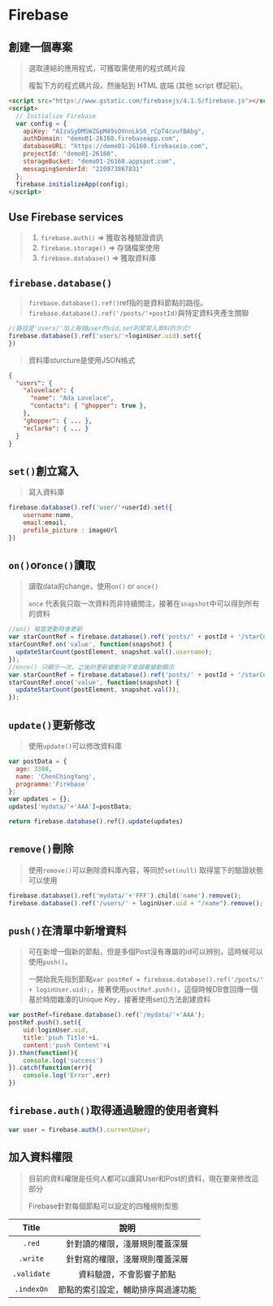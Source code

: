 # Firebase
## 創建一個專案
>
> 選取連結的應用程式，可獲取需使用的程式碼片段
>
> 複製下方的程式碼片段，然後貼到 HTML 底端 (其他 script 標記前)。
```html
<script src="https://www.gstatic.com/firebasejs/4.1.5/firebase.js"></script>
<script>
  // Initialize Firebase
  var config = {
    apiKey: "AIzaSyDMSWZGpM49sOVnnLkS6_rCpT4cvufBAbg",
    authDomain: "demo01-26160.firebaseapp.com",
    databaseURL: "https://demo01-26160.firebaseio.com",
    projectId: "demo01-26160",
    storageBucket: "demo01-26160.appspot.com",
    messagingSenderId: "220973867831"
  };
  firebase.initializeApp(config);
</script>
```
## Use Firebase services
>1. `firebase.auth()` => 獲取各種驗證資訊
>1. `firebase.storage()` => 存儲檔案使用
>1. `firebase.database()` => 獲取資料庫
>
## `firebase.database()`
> `firebase.database().ref()`ref指的是資料節點的路徑。<br>
> `firebase.database().ref('/posts/'+postId)`與特定資料夾產生關聯
```javascript
//路徑是'users/'加上每個user的uid,set則是寫入資料的方式!
firebase.database().ref('users/'+loginUser.uid).set({
})
```
> 資料庫sturcture是使用JSON格式
```json
{
  "users": {
    "alovelace": {
      "name": "Ada Lovelace",
      "contacts": { "ghopper": true },
    },
    "ghopper": { ... },
    "eclarke": { ... }
  }
}
```
## `set()`創立寫入
> 寫入資料庫
```javascript
firebase.database().ref('user/'+userId).set({
    username:name,
    email:email,
    profile_picture : imageUrl
})
```
## `on()`or`once()`讀取
> 讀取data的change，使用`on()` or `once()`
>
> `once` 代表我只取一次資料而非持續關注，接著在`snapshot`中可以得到所有的資料
>
```javascript
//on() 每當更動時會更新
var starCountRef = firebase.database().ref('posts/' + postId + '/starCount');
starCountRef.on('value', function(snapshot) {
  updateStarCount(postElement, snapshot.val().username);
});
//once() 只顯示一次，之後的更新變動就不會跟著變動顯示
var starCountRef = firebase.database().ref('posts/' + postId + '/starCount');
starCountRef.once('value', function(snapshot) {
  updateStarCount(postElement, snapshot.val());
});
```
## `update()`更新修改
> 使用`update()`可以修改資料庫
```javascript
var postData = {
  age: 3388,
  name: 'ChenChingYang',
  programme:'Firebase'
};
var updates = {};
updates['mydata/'+'AAA']=postData;

return firebase.database().ref().update(updates)
```
## `remove()`刪除
> 使用`remove()`可以刪除資料庫內容，等同於`set(null)`
> 取得當下的驗證狀態可以使用
```javascript
firebase.database().ref('mydata/'+'FFF').child('name').remove();
firebase.database().ref('/users/' + loginUser.uid + "/name").remove();
```
## `push()`在清單中新增資料
> 可在新增一個新的節點，但是多個Post沒有專屬的id可以辨別，這時候可以使用`push()`。
>
> 一開始我先指到節點`var postRef = firebase.database().ref('/posts/' + loginUser.uid);`，接著使用`postRef.push()`，這個時候DB會回傳一個基於時間雜湊的Unique Key，接著使用set()方法創建資料
```javascript
var postRef=firebase.database().ref('/mydata/'+'AAA');
postRef.push().set({
    uid:loginUser.uid,
    title:'psuh Title'+i,
    content:'push Content'+i
}).then(function(){
    console.log('success')
}).catch(function(err){
    console.log('Error',err)
})
```
## `firebase.auth()`取得通過驗證的使用者資料
```javascript
var user = firebase.auth().currentUser;
```
>
## 加入資料權限
> 目前的資料權限是任何人都可以讀寫User和Post的資料，現在要來修改這部分
>
> Firebase針對每個節點可以設定的四種規則型態
>
|Title|說明|
|:-----:|:----:|
|`.red`|針對讀的權限，淺層規則覆蓋深層|
|`.write`|針對寫的權限，淺層規則覆蓋深層|
|`.validate`|資料驗證，不會影響子節點|
|`.indexOn`|節點的索引設定，輔助排序與過濾功能|